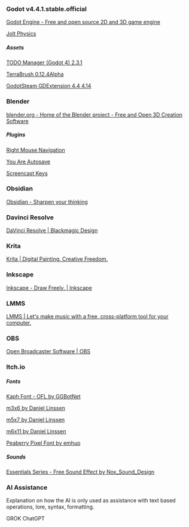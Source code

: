 ### Godot v4.4.1.stable.official
[Godot Engine - Free and open source 2D and 3D game engine](https://godotengine.org/)

[Jolt Physics](https://github.com/jrouwe/JoltPhysics)
##### Assets
[TODO Manager (Godot 4) 2.3.1](https://godotengine.org/asset-library/asset/1327)

[TerraBrush 0.12.4Alpha](https://godotengine.org/asset-library/asset/2700)

[GodotSteam GDExtension 4.4 4.14](https://godotengine.org/asset-library/asset/2445)
### Blender
[blender.org - Home of the Blender project - Free and Open 3D Creation Software](https://www.blender.org/)
##### Plugins
[Right Mouse Navigation](https://extensions.blender.org/add-ons/right-mouse-navigation/)

[You Are Autosave](https://extensions.blender.org/add-ons/you-are-autosave/)

[Screencast Keys](https://extensions.blender.org/add-ons/screencast-keys/)
### Obsidian
[Obsidian - Sharpen your thinking](https://obsidian.md/)
### Davinci Resolve
[DaVinci Resolve | Blackmagic Design](https://www.blackmagicdesign.com/products/davinciresolve)
### Krita
[Krita | Digital Painting. Creative Freedom.](https://krita.org/en/)
### Inkscape
[Inkscape - Draw Freely. | Inkscape](https://inkscape.org/)
### LMMS
[LMMS | Let's make music with a free, cross-platform tool for your computer.](https://lmms.io/)
### OBS
[Open Broadcaster Software | OBS](https://obsproject.com/)
### Itch.io
##### Fonts
[Kaph Font - OFL by GGBotNet](https://ggbot.itch.io/kaph-font)

[m3x6 by Daniel Linssen](https://managore.itch.io/m3x6)

[m5x7 by Daniel Linssen](https://managore.itch.io/m5x7)

[m6x11 by Daniel Linssen](https://managore.itch.io/m6x11)

[Peaberry Pixel Font by emhuo](https://emhuo.itch.io/peaberry-pixel-font)
##### Sounds
[Essentials Series - Free Sound Effect by Nox_Sound_Design](https://nox-sound-design.itch.io/essentials-series-sfx-nox-sound)
### AI Assistance
Explanation on how the AI is only used as assistance with text based operations, lore, syntax, formatting.

GROK
ChatGPT